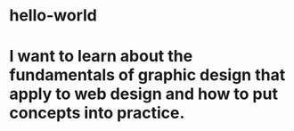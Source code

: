 # hello-world
# I want to learn about the fundamentals of graphic design that apply to web design and how to put concepts into practice.
